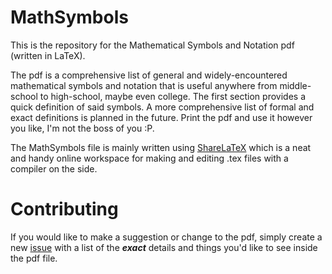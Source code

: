# MathSymbols
This is the repository for the Mathematical Symbols and Notation pdf (written in LaTeX).

The pdf is a comprehensive list of general and widely-encountered mathematical symbols and notation that is useful anywhere from middle-school to high-school, maybe even college. The first section provides a quick definition of said symbols. A more comprehensive list of formal and exact definitions is planned in the future. Print the pdf and use it however you like, I'm not the boss of you :P.

The MathSymbols file is mainly written using [ShareLaTeX](https://www.sharelatex.com) which is a neat and handy online workspace for making and editing .tex files with a compiler on the side.

# Contributing
If you would like to make a suggestion or change to the pdf, simply create a new [issue](https://github.com/Arcaratus/MathSymbols/issues) with a list of the <i><b>exact</b></i> details and things you'd like to see inside the pdf file.
